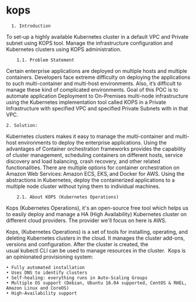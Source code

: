 # kops
      1. Introduction
To set-up a highly available Kubernetes cluster in a default VPC and Private subnet using KOPS tool. Manage the infrastructure configuration and Kubernetes clusters using KOPS administration.

        1.1. Problem Statement 
Certain enterprise applications are deployed on multiple hosts and multiple containers. Developers face extreme difficulty on deploying the applications to such multi-container and multi-host environments. Also, it’s difficult to manage these kind of complicated environments. Goal of this POC is to automate application Deployment to On-Premises multi-node infrastructure using the Kubernetes implementation tool called KOPS in a Private Infrastructure with specified VPC and specified Private Subnets with in that VPC.

    2. Solution: 
Kubernetes clusters makes it easy to manage the multi-container and multi-host environments to deploy the enterprise applications. Using the advantages of Container orchestration frameworks provides the capability of cluster management, scheduling containers on different hosts, service discovery and load balancing, crash recovery, and other related functionalities. There are multiple options for container orchestration on Amazon Web Services: Amazon ECS, EKS, and Docker for AWS. Using the abstractions in Kubernetes, deploy the containerized applications to a multiple node cluster without tying them to individual machines.

        2.1. About KOPS (Kubernetes Operations) 
Kops (Kubernetes Operations), it's an open-source free tool which helps us to easily deploy and manage a HA (High Availability) Kubernetes cluster on different cloud providers. The provider we'll focus on here is AWS. 

Kops, (Kubernetes Operations) is a set of tools for installing, operating, and deleting Kubernetes clusters in the cloud. 
It manages the cluster add-ons, versions and configuration. After the cluster is created, the usual kubectl CLI can be used to manage resources in the cluster. 
Kops is an opinionated provisioning system: 

    • Fully automated installation 
    • Uses DNS to identify clusters 
    • Self-healing: everything runs in Auto-Scaling Groups 
    • Multiple OS support (Debian, Ubuntu 16.04 supported, CentOS & RHEL, Amazon Linux and CoreOS)  
    • High-Availability support  
